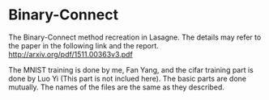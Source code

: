 # Binary-Connect

The Binary-Connect method recreation in Lasagne. The details may refer to the paper in the following link and the report.
http://arxiv.org/pdf/1511.00363v3.pdf

The MNIST training is done by me, Fan Yang, and the cifar training part is done by Luo Yi (This part is not inclued here).
The basic parts are done mutually.
The names of the files are the same as they described. 
